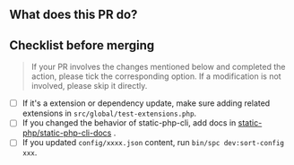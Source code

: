 ## What does this PR do?



## Checklist before merging

> If your PR involves the changes mentioned below and completed the action, please tick the corresponding option.
> If a modification is not involved, please skip it directly.

- [ ] If it's a extension or dependency update, make sure adding related extensions in `src/global/test-extensions.php`.
- [ ] If you changed the behavior of static-php-cli, add docs in [static-php/static-php-cli-docs](https://github.com/static-php/static-php-cli-docs) .
- [ ] If you updated `config/xxxx.json` content, run `bin/spc dev:sort-config xxx`.
